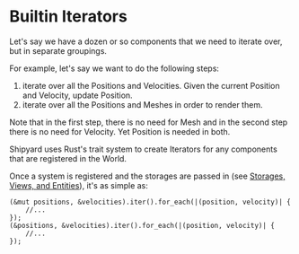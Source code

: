 # Builtin Iterators

Let's say we have a dozen or so components that we need to iterate over, but in separate groupings.

For example, let's say we want to do the following steps:

1. iterate over all the Positions and Velocities. Given the current Position and Velocity, update Position.
2. iterate over all the Positions and Meshes in order to render them.

Note that in the first step, there is no need for Mesh and in the second step there is no need for Velocity. Yet Position is needed in both.

Shipyard uses Rust's trait system to create Iterators for any components that are registered in the World.

Once a system is registered and the storages are passed in (see [Storages, Views, and Entities](./storages-views-and-entities.md)), it's as simple as:

```
(&mut positions, &velocities).iter().for_each(|(position, velocity)| {
    //...
});
(&positions, &velocities).iter().for_each(|(position, velocity)| {
    //...
});
```